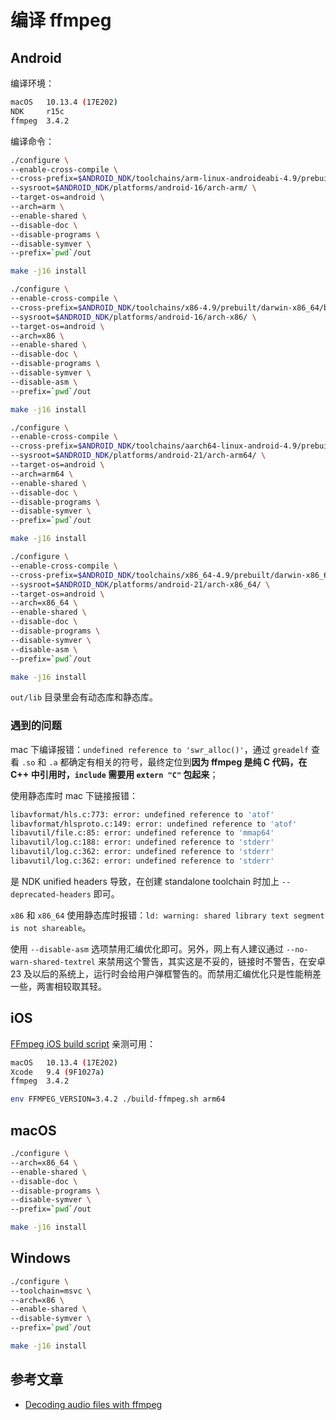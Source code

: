 # 编译 ffmpeg

## Android

编译环境：

``` bash
macOS   10.13.4 (17E202)
NDK     r15c
ffmpeg  3.4.2
```

编译命令：

``` bash
./configure \
--enable-cross-compile \
--cross-prefix=$ANDROID_NDK/toolchains/arm-linux-androideabi-4.9/prebuilt/darwin-x86_64/bin/arm-linux-androideabi- \
--sysroot=$ANDROID_NDK/platforms/android-16/arch-arm/ \
--target-os=android \
--arch=arm \
--enable-shared \
--disable-doc \
--disable-programs \
--disable-symver \
--prefix=`pwd`/out

make -j16 install

./configure \
--enable-cross-compile \
--cross-prefix=$ANDROID_NDK/toolchains/x86-4.9/prebuilt/darwin-x86_64/bin/i686-linux-android- \
--sysroot=$ANDROID_NDK/platforms/android-16/arch-x86/ \
--target-os=android \
--arch=x86 \
--enable-shared \
--disable-doc \
--disable-programs \
--disable-symver \
--disable-asm \
--prefix=`pwd`/out

make -j16 install

./configure \
--enable-cross-compile \
--cross-prefix=$ANDROID_NDK/toolchains/aarch64-linux-android-4.9/prebuilt/darwin-x86_64/bin/aarch64-linux-android- \
--sysroot=$ANDROID_NDK/platforms/android-21/arch-arm64/ \
--target-os=android \
--arch=arm64 \
--enable-shared \
--disable-doc \
--disable-programs \
--disable-symver \
--prefix=`pwd`/out

make -j16 install

./configure \
--enable-cross-compile \
--cross-prefix=$ANDROID_NDK/toolchains/x86_64-4.9/prebuilt/darwin-x86_64/bin/x86_64-linux-android- \
--sysroot=$ANDROID_NDK/platforms/android-21/arch-x86_64/ \
--target-os=android \
--arch=x86_64 \
--enable-shared \
--disable-doc \
--disable-programs \
--disable-symver \
--disable-asm \
--prefix=`pwd`/out

make -j16 install
```

`out/lib` 目录里会有动态库和静态库。

### 遇到的问题

mac 下编译报错：`undefined reference to 'swr_alloc()'`，通过 `greadelf` 查看 `.so` 和 `.a` 都确定有相关的符号，最终定位到**因为 ffmpeg 是纯 C 代码，在 C++ 中引用时，`include` 需要用 `extern "C"` 包起来**；

使用静态库时 mac 下链接报错：

``` bash
libavformat/hls.c:773: error: undefined reference to 'atof'
libavformat/hlsproto.c:149: error: undefined reference to 'atof'
libavutil/file.c:85: error: undefined reference to 'mmap64'
libavutil/log.c:188: error: undefined reference to 'stderr'
libavutil/log.c:362: error: undefined reference to 'stderr'
libavutil/log.c:362: error: undefined reference to 'stderr'
```

是 NDK unified headers 导致，在创建 standalone toolchain 时加上 `--deprecated-headers` 即可。

`x86` 和 `x86_64` 使用静态库时报错：`ld: warning: shared library text segment is not shareable`。

使用 `--disable-asm` 选项禁用汇编优化即可。另外，网上有人建议通过 `--no-warn-shared-textrel` 来禁用这个警告，其实这是不妥的，链接时不警告，在安卓 23 及以后的系统上，运行时会给用户弹框警告的。而禁用汇编优化只是性能稍差一些，两害相较取其轻。

## iOS

[FFmpeg iOS build script](https://github.com/kewlbear/FFmpeg-iOS-build-script) 亲测可用：

``` bash
macOS   10.13.4 (17E202)
Xcode   9.4 (9F1027a)
ffmpeg  3.4.2

env FFMPEG_VERSION=3.4.2 ./build-ffmpeg.sh arm64
```

## macOS

``` bash
./configure \
--arch=x86_64 \
--enable-shared \
--disable-doc \
--disable-programs \
--disable-symver \
--prefix=`pwd`/out

make -j16 install
```

## Windows

``` bash
./configure \
--toolchain=msvc \
--arch=x86 \
--enable-shared \
--disable-symver \
--prefix=`pwd`/out

make -j16 install
```

## 参考文章

+ [Decoding audio files with ffmpeg](https://www.targodan.de/post/decoding-audio-files-with-ffmpeg)
